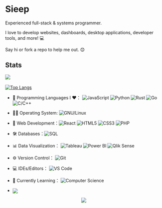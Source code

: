 # Sieep

Experienced full-stack & systems programmer.

I love to develop websites, dashboards, desktop applications, developer tools, and more! 💻

Say hi or fork a repo to help me out. 😊

## Stats
![](https://komarev.com/ghpvc/?username=alteryx-motives&color=grey&style=for-the-badge)

[![Top Langs](https://github-readme-stats.vercel.app/api/top-langs/?username=sieep-coding&layout=compact&theme=gruvbox)](https://github.com/anuraghazra/github-readme-stats)

- 🔭 Programming Languages I ♥️： ![JavaScript](https://img.shields.io/badge/-JavaScript-black?style=flat-circle&logo=javascript) ![Python](https://img.shields.io/badge/-Python-blue?style=flat-circle&logo=Python) ![Rust](https://img.shields.io/badge/-Rust-red?style=flat-circle&logo=rust) ![Go](https://img.shields.io/badge/-Go-blue?style=flat-circle&logo=go) ![C/C++](https://img.shields.io/badge/-C/C++-darkblue?style=flat-circle&logo=c%2B%2B)

- 🕵🏻 Operating System: ![GNU/Linux](https://img.shields.io/badge/Linux-FCC624?style=flat&logo=linux&logoColor=black)
  
- 👯 Web Development：![React](https://img.shields.io/badge/-React-blue?style=flat-circle&logo=react) ![HTML5](https://img.shields.io/badge/-HTML5-orange?style=flat-circle&logo=html5) ![CSS3](https://img.shields.io/badge/-CSS3-blue?style=flat-circle&logo=css3) ![PHP](https://img.shields.io/badge/-PHP-purple?style=flat-circle&logo=php)
  
- 🛠️ Databases：![SQL](https://img.shields.io/badge/-SQL-blue?style=flat-circle&logo=sql)
  
- 📊 Data Visualization： ![Tableau](https://img.shields.io/badge/-Tableau-blue?style=flat-circle&logo=tableau) ![Power BI](https://img.shields.io/badge/-Power%20BI-black?style=flat-circle&logo=power-bi) ![Qlik Sense](https://img.shields.io/badge/-Qlik%20Sense-grey?style=flat-circle&logo=qlik)
  
- ⚙️ Version Control： ![Git](https://img.shields.io/badge/-Git-orange?style=flat-circle&logo=git)
  
- 💻 IDEs/Editors： ![VS Code](https://img.shields.io/badge/-VS%20Code-blue?style=flat-circle&logo=visual-studio-code)
  
- 🌱 Currently Learning： ![Computer Science](https://img.shields.io/badge/-Computer%20Science-red?style=flat-circle&logo=computer-science)

- <img align="center" src="https://raw.githubusercontent.com/Sieep-Coding/profile-summary-cards/master/profile-summary-card-output/nord_dark/0-profile-details.svg" >

<p align="center">
  <img src="https://capsule-render.vercel.app/api?type=waving&color=gradient&height=60&section=footer&width=100"/>
</p>

<!--
# Check my 🍚!
![](https://github.com/Alteryx-Motives/Alteryx-Motives/blob/main/output-rice-exp-1200.gif)
